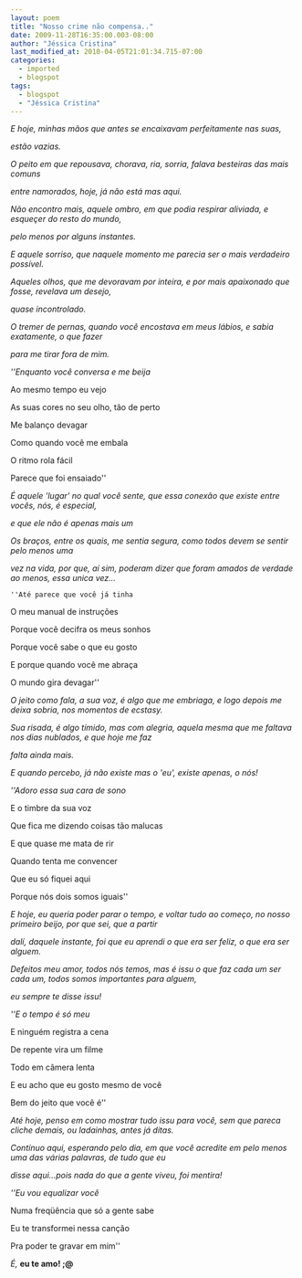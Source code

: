 ```yaml
---
layout: poem
title: "Nosso crime não compensa.."
date: 2009-11-28T16:35:00.003-08:00
author: "Jéssica Cristina"
last_modified_at: 2010-04-05T21:01:34.715-07:00
categories:
  - imported
  - blogspot
tags:
  - blogspot
  - "Jéssica Cristina"
---
```


<span style="font-style: italic;">E hoje, minhas mãos que antes se encaixavam perfeitamente nas suas,

</span><span style="font-style: italic;">estão vazias. 

</span><span style="font-style: italic;">O peito em que repousava, chorava, ria, sorria, falava besteiras das mais comuns

</span><span style="font-style: italic;">entre namorados, hoje, já não está mas aqui.

</span><span style="font-style: italic;">Não encontro mais, aquele ombro, em que podia respirar aliviada, e esqueçer do resto do mundo,

</span><span style="font-style: italic;">pelo menos por alguns instantes.

</span><span style="font-style: italic;">E aquele sorriso, que naquele momento me parecia ser o mais verdadeiro possível. 

</span><span style="font-style: italic;">Aqueles olhos, que me devoravam por inteira, e por mais apaixonado que fosse, revelava um desejo,

</span><span style="font-style: italic;">quase incontrolado.

</span><span style="font-style: italic;">O tremer de pernas, quando você encostava em meus lábios, e sabia exatamente, o que fazer

</span><span style="font-style: italic;">para me tirar fora de mim.

</span><span style="font-style: italic;">    ''Enquanto você conversa e me beija

   Ao mesmo tempo eu vejo

   As suas cores no seu olho, tão de perto

   Me balanço devagar

   Como quando você me embala

   O ritmo rola fácil

   Parece que foi ensaiado''

</span><span style="font-style: italic;">É aquele 'lugar' no qual você sente, que essa conexão que existe entre vocês, nós, é especial, 

</span><span style="font-style: italic;">e que ele não é apenas mais um

</span><span style="font-style: italic;">Os braços, entre os quais, me sentia segura, como todos devem se sentir pelo menos uma

</span><span style="font-style: italic;">vez na vida, por que, aí sim, poderam dizer que foram amados de verdade ao menos, essa unica vez...

    ''Até parece que você já tinha

   O meu manual de instruções

   Porque você decifra os meus sonhos

   Porque você sabe o que eu gosto

   E porque quando você me abraça

   O mundo gira devagar''

</span><span style="font-style: italic;">O jeito como fala, a sua voz, é algo que me embriaga, e logo depois me deixa sobria, nos momentos de ecstasy.

</span><span style="font-style: italic;">Sua risada, é algo tímido, mas com alegria, aquela mesma que me faltava nos dias nublados, e que hoje me faz

</span><span style="font-style: italic;">falta ainda mais.

</span><span style="font-style: italic;">E quando percebo, já não existe mas o 'eu', existe apenas, o nós!

</span><span style="font-style: italic;">    ''Adoro essa sua cara de sono

   E o timbre da sua voz

   Que fica me dizendo coisas tão malucas

   E que quase me mata de rir

   Quando tenta me convencer

   Que eu só fiquei aqui

   Porque nós dois somos iguais''

</span><span style="font-style: italic;">E hoje, eu queria poder parar o tempo, e voltar tudo ao começo, no nosso primeiro beijo, por que sei, que a partir 

</span><span style="font-style: italic;">dalí, daquele instante, foi que eu aprendi o que era ser feliz, o que era ser alguem.

</span><span style="font-style: italic;">Defeitos meu amor, todos nós temos, mas é issu o que faz cada um ser cada um,  todos somos importantes para alguem,

</span><span style="font-style: italic;">eu sempre te disse issu!

</span><span style="font-style: italic;">    ''E o tempo é só meu

   E ninguém registra a cena

   De repente vira um filme

   Todo em câmera lenta

   E eu acho que eu gosto mesmo de você

   Bem do jeito que você é''

</span><span style="font-style: italic;">Até hoje, penso em como mostrar tudo issu para você, sem que pareca cliche demais, ou ladainhas, antes já ditas.

</span><span style="font-style: italic;">Contínuo aqui, esperando pelo dia, em que você acredite em pelo menos uma das várias palavras, de tudo que eu

</span><span style="font-style: italic;">disse aqui...pois nada do que a gente viveu, foi mentira!

</span><span style="font-style: italic;">    ''Eu vou equalizar você

   Numa freqüência que só a gente sabe

   Eu te transformei nessa canção

   Pra poder te gravar em mim'' 

</span><span style="font-style: italic;">É, </span><span style="font-weight: bold;">eu te amo! ;@

</span>